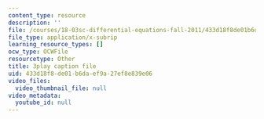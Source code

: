 ```yaml
---
content_type: resource
description: ''
file: /courses/18-03sc-differential-equations-fall-2011/433d18f8de01b6daef9a27ef8e839e06_LbKKzMag5Rc.srt
file_type: application/x-subrip
learning_resource_types: []
ocw_type: OCWFile
resourcetype: Other
title: 3play caption file
uid: 433d18f8-de01-b6da-ef9a-27ef8e839e06
video_files:
  video_thumbnail_file: null
video_metadata:
  youtube_id: null
---
```

